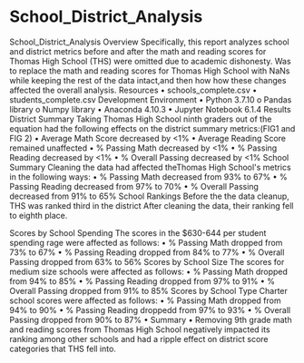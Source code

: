 # School_District_Analysis
School_District_Analysis
Overview
Specifically, this report analyzes school and district metrics before and after the math and reading scores for Thomas High School (THS) were omitted due to academic dishonesty. Was to replace the math and reading scores for Thomas High School with NaNs while keeping the rest of the data intact,and then how how these changes affected the overall analysis.
Resources
•	schools_complete.csv
•	students_complete.csv
Development Environment
•	Python 3.7.10
o	Pandas library
o	Numpy library
•	Anaconda 4.10.3
•	Jupyter Notebook 6.1.4
Results
District Summary
Taking Thomas High School ninth graders out of the equation had the following effects on the district summary metrics:(FIG1 and FIG 2)
•	Average Math Score decreased by <1%
•	Average Reading Score remained unaffected
•	% Passing Math decreased by <1%
•	% Passing Reading decreased by <1%
•	% Overall Passing decreased by <1%
School Summary
Cleaning the data had affected theThomas High School's metrics in the following ways:
•	% Passing Math decreased from 93% to 67%
•	% Passing Reading decreased from 97% to 70%
•	% Overall Passing decreased from 91% to 65%
School Rankings
Before the the data cleanup, THS was ranked third in the district 
After cleaning the data, their ranking fell to eighth place.

Scores by School Spending
The scores in the $630-644 per student spending rage were affected as follows:
•	% Passing Math dropped from 73% to 67%
•	% Passing Reading dropped from 84% to 77%
•	% Overall Passing dropped from 63% to 56%
Scores by School Size
The scores for medium size schools were affected as follows:
•	% Passing Math dropped from 94% to 85%
•	% Passing Reading dropped from 97% to 91%
•	% Overall Passing dropped from 91% to 85%
Scores by School Type
Charter school scores were affected as follows:
•	% Passing Math dropped from 94% to 90%
•	% Passing Reading droppedd from 97% to 93%
•	% Overall Passing dropped from 90% to 87%
•	Summary
•	Removing 9th grade math and reading scores from Thomas High School negatively impacted its ranking among other schools and had a ripple effect on district score categories that THS fell into.

